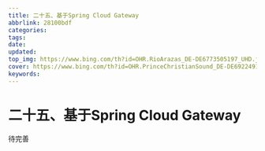 ```yaml
---
title: 二十五、基于Spring Cloud Gateway
abbrlink: 28100bdf
categories: 
tags: 
date: 
updated: 
top_img: https://www.bing.com/th?id=OHR.RioArazas_DE-DE6773505197_UHD.jpg
cover: https://www.bing.com/th?id=OHR.PrinceChristianSound_DE-DE6922491383_UHD.jpg
keywords: 
---
```

# 二十五、基于Spring Cloud Gateway

待完善